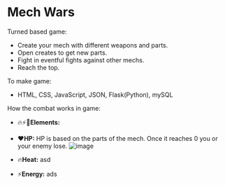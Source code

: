 # Mech Wars

Turned based game:
- Create your mech with different weapons and parts.
- Open creates to get new parts.
- Fight in eventful fights against other mechs.
- Reach the top.


To make game:
- HTML, CSS, JavaScript, JSON, Flask(Python), mySQL


How the combat works in game:
 - 🔥⚡💪**Elements:**
 - ❤️**HP:** HP is based on the parts of the mech. Once it reaches 0 you or your enemy lose.
   ![image](https://github.com/user-attachments/assets/6ce17257-18f6-461c-a763-31ae489a3a65)

 - 🔥**Heat:** asd
 - ⚡**Energy:** ads
